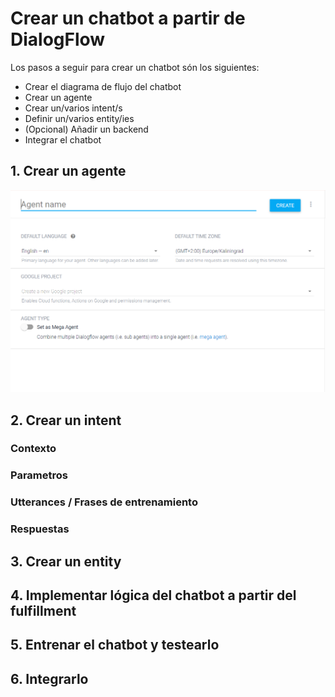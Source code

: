 
# Crear un chatbot a partir de DialogFlow

Los pasos a seguir para crear un chatbot són los siguientes:
- Crear el diagrama de flujo del chatbot
- Crear un agente
- Crear un/varios intent/s
- Definir un/varios entity/ies
- (Opcional) Añadir un backend
- Integrar el chatbot

## 1. Crear un agente

![Create an agent with DialogFlow](images/createAgent.PNG)


## 2. Crear un intent

### Contexto

### Parametros

### Utterances / Frases de entrenamiento

### Respuestas


## 3. Crear un entity

## 4. Implementar lógica del chatbot a partir del fulfillment

## 5. Entrenar el chatbot y testearlo

## 6. Integrarlo